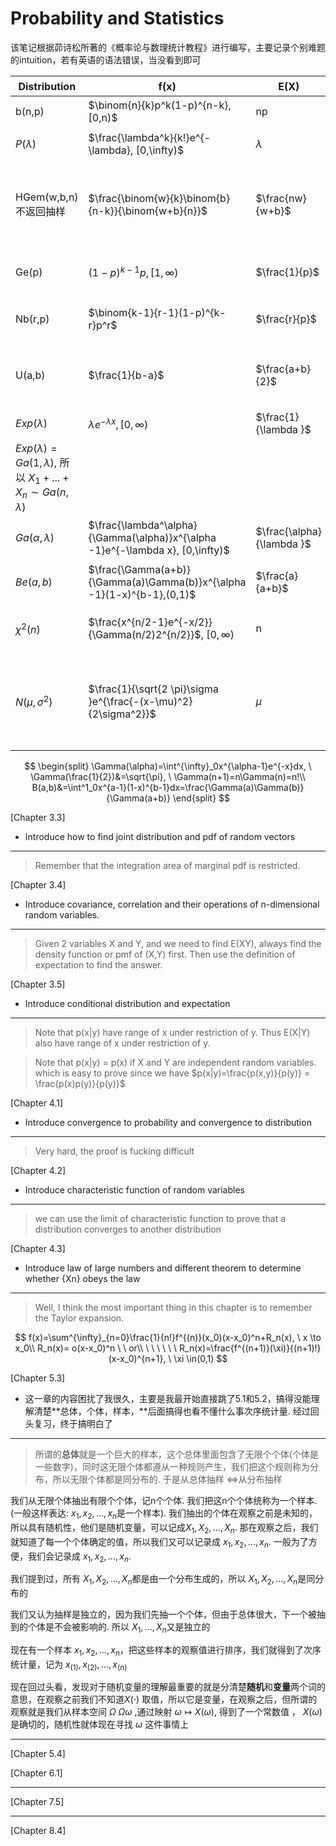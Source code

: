 # Probability and Statistics

该笔记根据茆诗松所著的《概率论与数理统计教程》进行编写，主要记录个别难题的intuition，若有英语的语法错误，当没看到即可

| Distribution | f(x) | E(X) | Var(X) | $M_X(t)$ | REMARK |
| --- | --- | --- | --- | --- | --- |
| b(n,p) | $\binom{n}{k}p^k(1-p)^{n-k}, [0,n)$ | np | np(1-p) | $(1-p+pe^t)^n$ | 独立可加：b(n+m,p) |
| $P(\lambda)$ | $\frac{\lambda^k}{k!}e^{-\lambda}, [0,\infty)$ | $\lambda$ | $\lambda$ | $e^{\lambda (e^t-1)}$ | 独立可加: $P(\lambda_1+\lambda_2)$ |
| HGem(w,b,n)  不返回抽样 | $\frac{\binom{w}{k}\binom{b}{n-k}}{\binom{w+b}{n}}$ | $\frac{nw}{w+b}$ | $\frac{N-n}{N-1}np(1-p)$ |  | 可以由n个不独立但同分布的二项分布相加求得  $b(1,\frac{w}{w+b})$ |
| Ge(p) | $(1-p)^{k-1}p, [1,\infty)$ | $\frac{1}{p}$ | $\frac{1-p}{p^2}$ | $pe^t/[1-(1-p)e^t]$ | 独立可加：负二项分布 |
| Nb(r,p) | $\binom{k-1}{r-1}(1-p)^{k-r}p^r$ | $\frac{r}{p}$ | $\frac{r(1-p)}{p^2}$ | $[pe^t/(1-(1-p)e^t)]^r$ | 给定成功次数求总次数/ 失败次数 |
| U(a,b) | $\frac{1}{b-a}$ | $\frac{a+b}{2}$ | $\frac{(b-a)^2}{12}$ | $(e^{tb}-e^{ta})/t(b-a)$ | 由于 $Y=F_X(X)\sim U(0,1)$, U是universal的 |
| $Exp(\lambda)$ | $\lambda e^{-\lambda x}, [0,\infty)$ | $\frac{1}{\lambda }$ | $\frac{1}{\lambda^2}$ | $\lambda/(\lambda-t)$ | 独立可加：因为 
 $Exp(\lambda)=Ga(1,\lambda)$, 所以 $X_1+...+X_n\sim Ga(n,\lambda)$ |
| $Ga(\alpha,\lambda)$ | $\frac{\lambda^\alpha}{\Gamma(\alpha)}x^{\alpha -1}e^{-\lambda x}, [0,\infty)$ | $\frac{\alpha}{\lambda }$ | $\frac{\alpha}{\lambda^2}$ | $(\lambda/(\lambda-t))^\alpha$ | 独立可加： $Ga(\alpha_1+\alpha_2,\lambda)$ |
| $Be(a,b)$  | $\frac{\Gamma(a+b)}{\Gamma(a)\Gamma(b)}x^{\alpha -1}(1-x)^{b-1},(0,1)$ | $\frac{a}{a+b}$ | $\frac{ab}{(a+b)^2(a+b+1)}$ |  | when p(x)= $ax^{a-1},X\sim Be(2,1)$ |
| $\chi^ 2(n)$ | $\frac{x^{n/2-1}e^{-x/2}}{\Gamma(n/2)2^{n/2}}$, $[0,\infty)$ | n | 2n | $(1/(1-2t))^{n/2}$ | 即 $\alpha=n/2, \lambda=1/2$的Ga分布,独立可加 |
| $N(\mu, \sigma^2)$ | $\frac{1}{\sqrt{2 \pi}\sigma }e^{\frac{-(x-\mu)^2}{2\sigma^2}}$ | $\mu$ | $\sigma^2$ | $e^{\mu t+\sigma^2t^2/2}$ | 可加： $aX_1+bX_2 \sim N(\mu_1+\mu_2, a\sigma^2_1+b\sigma^2_2)$; $X \sim N(0,1),X^2 \sim \chi^2(1)$ |


 $$
\begin{split}
\Gamma(\alpha)=\int^{\infty}_0x^{\alpha-1}e^{-x}dx, \ \Gamma(\frac{1}{2})&=\sqrt{\pi}, \ \Gamma(n+1)=n\Gamma(n)=n!\\
B(a,b)&=\int^1_0x^{a-1}(1-x)^{b-1}dx=\frac{\Gamma(a)\Gamma(b)}{\Gamma(a+b)}
\end{split}
$$

[Chapter 3.3]

- Introduce how to find joint distribution and pdf of random vectors

---

> Remember that the integration area of marginal pdf is restricted.
> 

[Chapter 3.4]

- Introduce covariance, correlation and their operations of n-dimensional random variables.

---

> Given 2 variables X and Y, and we need to find E(XY),  always find the density function or pmf of (X,Y) first. Then use the definition of expectation to find the answer.
> 

[Chapter 3.5]

- Introduce conditional distribution and expectation

---

> Note that p(x|y) have range of x under restriction of y. Thus E(X|Y) also have range of x under restriction of y.
> 

> Note that p(x|y) = p(x) if X and Y are independent random variables. which is easy to prove since we have $p(x|y)=\frac{p(x,y)}{p(y)} = \frac{p(x)p(y)}{p(y)}$
> 

[Chapter 4.1]

- Introduce convergence to probability and convergence to distribution

---

> Very hard, the proof is fucking difficult
> 

[Chapter 4.2]

- Introduce characteristic function of random variables

---

> we can use the limit of characteristic function to prove that a distribution converges to another distribution
> 

[Chapter 4.3]
- Introduce law of large numbers and different theorem to determine whether {Xn} obeys the law

---

> Well, I think the most important thing in this chapter is to remember the Taylor expansion.
> 

 $$
f(x)=\sum^{\infty}_{n=0}\frac{1}{n!}f^{(n)}(x_0)(x-x_0)^n+R_n(x), \ x \to x_0\\
R_n(x)=
o(x-x_0)^n \ \ or\\
\ \ \  \ \ \ R_n(x)=\frac{f^{(n+1)}(\xi)}{(n+1)!}(x-x_0)^{n+1}, \ \xi \in(0,1)
 $$

[Chapter 5.3]

- 这一章的内容困扰了我很久，主要是我最开始直接跳了5.1和5.2，搞得没能理解清楚**总体，个体，样本，**后面搞得也看不懂什么事次序统计量. 经过回头复习，终于搞明白了

---

> 所谓的**总体**就是一个巨大的样本，这个总体里面包含了无限个个体(个体是一些数字)，同时这无限个体都遵从一种规则产生，我们把这个规则称为分布，所以无限个体都是同分布的. 于是从总体抽样 $\iff$从分布抽样
> 

我们从无限个体抽出有限个个体，记n个个体. 我们把这n个个体统称为一个样本. (一般这样表达:  $x_1,x_2,...,x_n$是一个样本). 我们抽出的个体在观察之前是未知的，所以具有随机性，他们是随机变量，可以记成$X_1,X_2,...,X_n$. 那在观察之后，我们就知道了每一个个体确定的值，所以我们又可以记录成 $x_1,x_2,...,x_n$.  一般为了方便，我们会记录成 $x_1,x_2,...,x_n$. 

我们提到过，所有 $X_1,X_2,...,X_n$都是由一个分布生成的，所以 $X_1,X_2,...,X_n$是同分布的

我们又认为抽样是独立的，因为我们先抽一个个体，但由于总体很大，下一个被抽到的个体是不会被影响的. 所以 $X_1,...,X_n$又是独立的

现在有一个样本 $x_1,x_2,...,x_n$，把这些样本的观察值进行排序，我们就得到了次序统计量，记为 $x_{(1)},x_{(2)},...,x_{(n)}$

现在回过头看，发现对于随机变量的理解最重要的就是分清楚**随机**和**变量**两个词的意思，在观察之前我们不知道$X(\cdot)$ 取值，所以它是变量，在观察之后，但所谓的观察就是我们从样本空间 $\Omega$ $\Omega$$\omega$  ,通过映射 $\omega \mapsto X(\omega)$, 得到了一个常数值 ， $X(\omega)$是确切的，随机性就体现在寻找 $\omega$ 这件事情上

---

[Chapter 5.4]

[Chapter 6.1]

---

[Chapter 7.5]

---

[Chapter 8.4]
